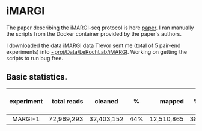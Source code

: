 # iMARGI

The paper describing the iMARGI-seq protocol is here [paper](https://www.biorxiv.org/content/10.1101/681924v1.full.pdf). I ran manually the scripts from the Docker container provided by the paper's authors. 


I downloaded the data iMARGI data Trevor sent me (total of 5 pair-end experiments) into [~proj/Data/LeRochLab/iMARGI](~proj/Data/LeRochLab/iMARGI). Working on getting the scripts to run bug free.

## Basic statistics.

| experiment | total reads | cleaned | % | mapped | % | after removing duplicates | % | after filter proximal | % | trans-contacts % |
| :--------: | ----------: | ------- | - | -----: | - | ------------------------- | - | --------------------- | - | -----------------|
| MARGI-1 | 72,969,293 | 32,403,152 | 44% | 12,510,865 | 38% | 1,411,042 | 11% | 152,992 | 10% | 64 % |




